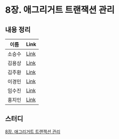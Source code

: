 # 8장. 애그리거트 트랜잭션 관리

## 내용 정리

|  이름   | Link  |
|:-----:|:------|
|  소승수  | [Link](https://voidmelody.tistory.com/194)      |
|  김용상  | [Link](https://sturdy-rainstorm-a1c.notion.site/DDD-8-04980acb078748dca97260495a990bbc?pvs=4)     | 
|  김주환  | [Link](https://velog.io/@happyjamy/DDD-8장)      |
|  이경민  | [Link](https://velog.io/@tidavid1/DDD-START-8%EC%9E%A5.-%EC%95%A0%EA%B7%B8%EB%A6%AC%EA%B1%B0%ED%8A%B8-%ED%8A%B8%EB%9E%9C%EC%9E%AD%EC%85%98-%EA%B4%80%EB%A6%AC) |
|  임수진  | [Link](https://blog.naver.com/sjlim1999/223293388582)      |
|  홍지인  | [Link](https://velog.io/@andy230/%EC%95%A0%EA%B7%B8%EB%A6%AC%EA%B1%B0%ED%8A%B8-%ED%8A%B8%EB%9E%9C%EC%9E%AD%EC%85%98-%EA%B4%80%EB%A6%AC)      |

## 스터디
[8장. 애그리거트 트랜잭션 관리](https://github.com/R-DDD-STUDY/book-ddd-start/issues/7)
